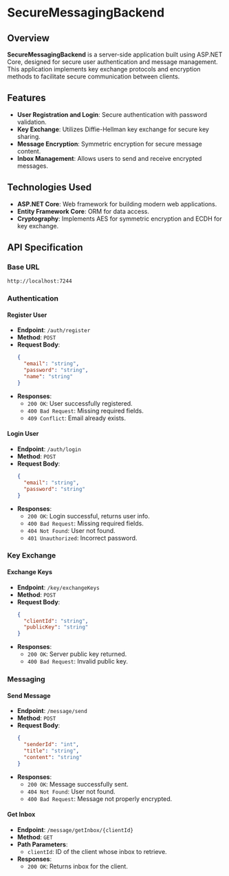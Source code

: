 # SecureMessagingBackend

## Overview

**SecureMessagingBackend** is a server-side application built using ASP.NET Core, designed for secure user authentication and message management. This application implements key exchange protocols and encryption methods to facilitate secure communication between clients.

## Features

- **User Registration and Login**: Secure authentication with password validation.
- **Key Exchange**: Utilizes Diffie-Hellman key exchange for secure key sharing.
- **Message Encryption**: Symmetric encryption for secure message content.
- **Inbox Management**: Allows users to send and receive encrypted messages.

## Technologies Used

- **ASP.NET Core**: Web framework for building modern web applications.
- **Entity Framework Core**: ORM for data access.
- **Cryptography**: Implements AES for symmetric encryption and ECDH for key exchange.

## API Specification

### Base URL
`http://localhost:7244`

### Authentication

#### Register User
- **Endpoint**: `/auth/register`
- **Method**: `POST`
- **Request Body**:
  ```json
  {
    "email": "string",
    "password": "string",
    "name": "string"
  }
  ```
- **Responses**:
  - `200 OK`: User successfully registered.
  - `400 Bad Request`: Missing required fields.
  - `409 Conflict`: Email already exists.

#### Login User
- **Endpoint**: `/auth/login`
- **Method**: `POST`
- **Request Body**:
  ```json
  {
    "email": "string",
    "password": "string"
  }
  ```
- **Responses**:
  - `200 OK`: Login successful, returns user info.
  - `400 Bad Request`: Missing required fields.
  - `404 Not Found`: User not found.
  - `401 Unauthorized`: Incorrect password.

### Key Exchange

#### Exchange Keys
- **Endpoint**: `/key/exchangeKeys`
- **Method**: `POST`
- **Request Body**:
  ```json
  {
    "clientId": "string",
    "publicKey": "string"
  }
  ```
- **Responses**:
  - `200 OK`: Server public key returned.
  - `400 Bad Request`: Invalid public key.

### Messaging

#### Send Message
- **Endpoint**: `/message/send`
- **Method**: `POST`
- **Request Body**:
  ```json
  {
    "senderId": "int",
    "title": "string",
    "content": "string"
  }
  ```
- **Responses**:
  - `200 OK`: Message successfully sent.
  - `404 Not Found`: User not found.
  - `400 Bad Request`: Message not properly encrypted.

#### Get Inbox
- **Endpoint**: `/message/getInbox/{clientId}`
- **Method**: `GET`
- **Path Parameters**:
  - `clientId`: ID of the client whose inbox to retrieve.
- **Responses**:
  - `200 OK`: Returns inbox for the client.

